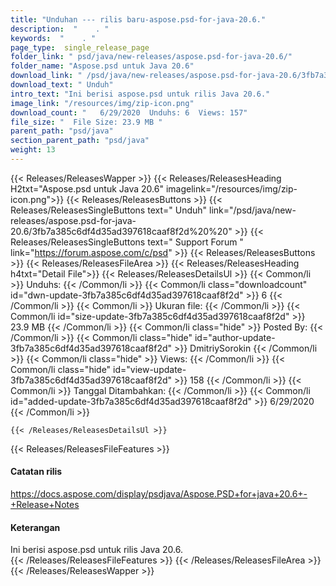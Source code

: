 ```yaml
---
title: "Unduhan --- rilis baru-aspose.psd-for-java-20.6." 
description:  "    . " 
keywords:  "    . " 
page_type:  single_release_page
folder_link: " psd/java/new-releases/aspose.psd-for-java-20.6/"
folder_name: "Aspose.psd untuk Java 20.6"
download_link: " /psd/java/new-releases/aspose.psd-for-java-20.6/3fb7a385c6df4d35ad397618caaf8f2d"
download_text: " Unduh"
intro_text: "Ini berisi aspose.psd untuk rilis Java 20.6."
image_link: "/resources/img/zip-icon.png"
download_count: "   6/29/2020  Unduhs: 6  Views: 157"
file_size: "  File Size: 23.9 MB "
parent_path: "psd/java"
section_parent_path: "psd/java"
weight: 13
---
```


{{< Releases/ReleasesWapper >}}
  {{< Releases/ReleasesHeading H2txt="Aspose.psd untuk Java 20.6" imagelink="/resources/img/zip-icon.png">}}
  {{< Releases/ReleasesButtons >}}
    {{< Releases/ReleasesSingleButtons text=" Unduh" link="/psd/java/new-releases/aspose.psd-for-java-20.6/3fb7a385c6df4d35ad397618caaf8f2d%20%20" >}}
    {{< Releases/ReleasesSingleButtons text=" Support Forum " link="https://forum.aspose.com/c/psd" >}}
  {{< Releases/ReleasesButtons >}}
  {{< Releases/ReleasesFileArea >}}
    {{< Releases/ReleasesHeading h4txt="Detail File">}}
    {{< Releases/ReleasesDetailsUl >}}
            {{< Common/li  >}} Unduhs: {{< /Common/li >}} 
      {{< Common/li class="downloadcount" id="dwn-update-3fb7a385c6df4d35ad397618caaf8f2d" >}} 6 {{< /Common/li >}} 
      {{< Common/li  >}} Ukuran file: {{< /Common/li >}} 
      {{< Common/li id="size-update-3fb7a385c6df4d35ad397618caaf8f2d" >}} 23.9 MB {{< /Common/li >}} 
      {{< Common/li  class="hide" >}} Posted By: {{< /Common/li >}} 
      {{< Common/li class="hide" id="author-update-3fb7a385c6df4d35ad397618caaf8f2d" >}} DmitriySorokin {{< /Common/li >}} 
      {{< Common/li class="hide"  >}} Views: {{< /Common/li >}} 
      {{< Common/li class="hide" id="view-update-3fb7a385c6df4d35ad397618caaf8f2d" >}} 158 {{< /Common/li >}} 
      {{< Common/li  >}} Tanggal Ditambahkan: {{< /Common/li >}} 
      {{< Common/li id="added-update-3fb7a385c6df4d35ad397618caaf8f2d" >}} 6/29/2020 {{< /Common/li >}} 

    {{< /Releases/ReleasesDetailsUl >}}

  {{< Releases/ReleasesFileFeatures >}}
      <h4>Catatan rilis</h4><div><a href="https://docs.aspose.com/display/psdjava/Aspose.PSD+for+java+20.6+-+Release+Notes">https://docs.aspose.com/display/psdjava/Aspose.PSD+for+java+20.6+-+Release+Notes</a></div><h4>Keterangan</h4><div class="HTMLDescription">Ini berisi aspose.psd untuk rilis Java 20.6.</div>
  {{< /Releases/ReleasesFileFeatures >}}
 {{< /Releases/ReleasesFileArea >}}
{{< /Releases/ReleasesWapper >}}


